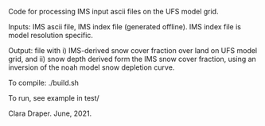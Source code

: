 Code for processing IMS input ascii files on the UFS model grid. 

Inputs: IMS ascii file, IMS index file (generated offline).
        IMS index file is  model resolution specific.

Output: file with i) IMS-derived snow cover fraction over land on UFS model grid, and ii) snow depth derived form the IMS snow cover fraction, using an inversion of the noah model snow depletion curve.
        

To compile: 
./build.sh

To run, see example in test/

Clara Draper. June, 2021.


